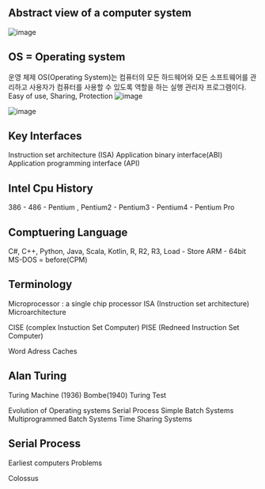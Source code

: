 ## Abstract view of a computer system
![image](https://github.com/rheejin92/Studing/assets/131955566/ef72d566-a2f7-4004-95e9-f2f644afdb64)

## OS = Operating system
운영 체제 OS(Operating System)는 컴퓨터의 모든 하드웨어와 모든 소프트웨어를 관리하고 사용자가 컴퓨터를 사용할 수 있도록 역할을 하는 실행 관리자 프로그램이다.
Easy of use, Sharing, Protection
![image](https://github.com/rheejin92/Studing/assets/131955566/5db54108-827e-4c6f-a00e-867c038d5890)

![image](https://github.com/rheejin92/Studing/assets/131955566/75545404-f258-4ef3-be38-a842aaea2509)

## Key Interfaces
Instruction set architecture (ISA)
Application binary interface(ABI)
Application programming interface (API)

## Intel Cpu History
386 - 486 - Pentium , Pentium2 - Pentium3 - Pentium4 - Pentium Pro

## Comptuering Language
C#, C++, Python, Java, Scala, Kotlin,  R, R2, R3,
Load - Store
ARM - 64bit
MS-DOS = before(CPM)

## Terminology
Microprocessor : a single chip processor
ISA (Instruction set architecture)
Microarchitecture

CISE (complex Instuction Set Computer)
PISE (Redneed Instruction Set Computer)

Word
Adress
Caches

## Alan Turing
Turing Machine (1936)
Bombe(1940)
Turing Test

Evolution of Operating systems
Serial Process
Simple Batch Systems
Multiprogrammed Batch Systems
Time Sharing Systems

## Serial Process
Earliest computers
Problems

Colossus
